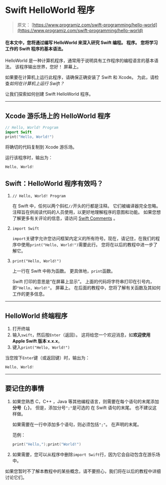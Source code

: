 # Swift HelloWorld 程序

> 原文： [https://www.programiz.com/swift-programming/hello-world](https://www.programiz.com/swift-programming/hello-world)

#### 在本文中，您将通过编写 HelloWorld 来深入研究 Swift 编程。 程序。 您将学习工作的 Swift 程序的基本语法。

HelloWorld 是一种计算机程序，通常用于说明具有工作程序的编程语言的基本语法。 该程序输出世界，您好！ 屏幕上。

如果要在计算机上运行此程序，请确保正确安装了 Swift 和 Xcode。 为此，请检查*如何在计算机上运行 Swift？*

让我们探索如何创建 Swift HelloWorld 程序。

* * *

## Xcode 游乐场上的 HelloWorld 程序

```swift
// Hello, World! Program
import Swift
print("Hello, World!") 
```

将确切的代码复制到 Xcode 游乐场。

运行该程序时，输出为：

```swift
Hello, World!
```

## Swift：HelloWorld 程序有效吗？

1.  `// Hello, World! Program`

    在 Swift 中，任何以两个斜杠`//`开头的行都是注释。 它们被编译器完全忽略。 注释旨在供阅读代码的人员使用，以更好地理解程序的意图和功能。 如果您想了解更多有关评论的信息，请访问 [Swift Comments](/swift-programming/comments "Swift Comments") 。

2.  `import Swift`

    `import`关键字允许您访问框架内定义的所有符号。现在，请记住，在我们的程序中使用`print("Hello, World!")`需要此行。 您将在以后的教程中进一步了解它。

3.  `print("Hello, World!")`

    上一行在 Swift 中称为函数。 更具体地，`print`函数。

    Swift 打印的意思是“在屏幕上显示”。 上面的代码将字符串打印在引号内，即`"Hello, World!"`。 屏幕上。 在后面的教程中，您将了解有关函数及其如何工作的更多信息。

* * *

## HelloWorld 终端程序

1.  打开终端
2.  输入`swift`，然后按`Enter`（返回）。 这将给您一个欢迎消息，如**欢迎使用 Apple Swift 版本 x.x.x**。
3.  键入`print("Hello, World!")`

当您按下`Enter`键（或返回键）时，输出为：

```swift
Hello, World!
```

* * *

## 要记住的事情

1.  如果您熟悉 C，C++ ，Java 等其他编程语言，则需要在每个语句的末尾添加**分号（`;`）**。 但是，添加分号`";"`是可选的 在 Swift 语句的末尾。 也不建议这样做。

    如果需要在一行中添加多个语句，则必须包括`";"`。 在声明的末尾。

    范例：

    ```swift
    print("Hello,");print("World!")

    ```

2.  如果需要，您可以从程序中删除`import Swift`行，因为它会自动包含在游乐场中。

如果您暂时不了解本教程中的某些概念，请不要担心，我们将在以后的教程中详细讨论它们。